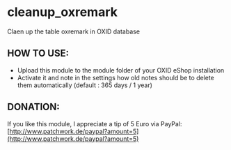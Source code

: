# cleanup_oxremark
Claen up the table oxremark in OXID database

## HOW TO USE:
* Upload this module to the module folder of your OXID eShop installation
* Activate it and note in the settings how old notes should be to delete them automatically (default : 365 days / 1 year)

## DONATION:
If you like this module, I appreciate a tip of 5 Euro via PayPal: [http://www.patchwork.de/paypal?amount=5](http://www.patchwork.de/paypal?amount=5)

